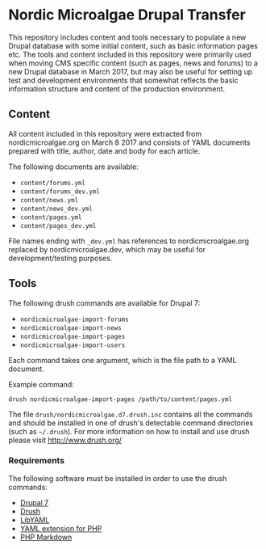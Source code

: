# Nordic Microalgae Drupal Transfer

This repository includes content and tools necessary to populate a new Drupal database with some initial content, such as basic information pages etc. The tools and content included in this repository were primarily used when moving CMS specific content (such as pages, news and forums) to a new Drupal database in March 2017, but may also be useful for setting up test and development environments that somewhat reflects the basic information structure and content of the production environment.

## Content

All content included in this repository were extracted from nordicmicroalgae.org on March 8 2017 and consists of YAML documents prepared with title, author, date and body for each article.

The following documents are available:

- `content/forums.yml`
- `content/forums_dev.yml`
- `content/news.yml`
- `content/news_dev.yml`
- `content/pages.yml`
- `content/pages_dev.yml`

File names ending with `_dev.yml` has references to nordicmicroalgae.org replaced by nordicmicroalgae.dev, which may be useful for development/testing purposes.

## Tools

The following drush commands are available for Drupal 7:

* `nordicmicroalgae-import-forums`
* `nordicmicroalgae-import-news`
* `nordicmicroalgae-import-pages`
* `nordicmicroalgae-import-users`

Each command takes one argument, which is the file path to a YAML document.

Example command:

```
drush nordicmicroalgae-import-pages /path/to/content/pages.yml
```

The file `drush/nordicmicroalgae.d7.drush.inc` contains all the commands and should be installed in one of drush's detectable command directories (such as `~/.drush`). For more information on how to install and use drush please visit http://www.drush.org/

### Requirements

The following software must be installed in order to use the drush commands:

* [Drupal 7](https://www.drupal.org/)
* [Drush](http://www.drush.org/)
* [LibYAML](http://pyyaml.org/wiki/LibYAML)
* [YAML extension for PHP](http://php.net/manual/en/yaml.installation.php)
* [PHP Markdown](https://michelf.ca/projects/php-markdown/)

